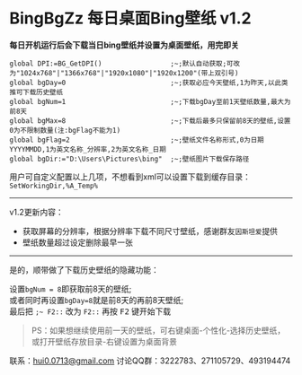 # BingBgZz 每日桌面Bing壁纸 v1.2

**每日开机运行后会下载当日bing壁纸并设置为桌面壁纸，用完即关**


```AutoHotkey
global DPI:=BG_GetDPI()					;~;默认自动获取;可改为"1024x768"|"1366x768"|"1920x1080"|"1920x1200"(带上双引号)
global bgDay=0							;~;获取必应今天壁纸,1为昨天,以此类推可下载历史壁纸
global bgNum=1							;~;下载bgDay至前1天壁纸数量,最大为前8天
global bgMax=8							;~;下载后最多只保留前8天的壁纸,设置0为不限制数量(注:bgFlag不能为1)
global bgFlag=2							;~;壁纸文件名称形式,0为日期YYYYMMDD,1为英文名称_分辨率,2为英文名称_日期
global bgDir:="D:\Users\Pictures\bing"	;~;壁纸图片下载保存路径
```

用户可自定义配置以上几项，不想看到xml可以设置下载到缓存目录：`SetWorkingDir,%A_Temp%`

---

v1.2更新内容：

+ 获取屏幕的分辨率，根据分辨率下载不同尺寸壁纸，感谢群友`因斯坦爱`提供
+ 壁纸数量超过设定删除最早一张


---

是的，顺带做了下载历史壁纸的隐藏功能：

设置`bgNum = 8`即获取前8天的壁纸;<br>
或者同时再设置`bgDay=8`就是前8天的再前8天壁纸;<br>
最后把 `;~ F2::` 改为 `F2::` 再按 <kbd>F2</kbd> 键开始下载<br>

> PS：如果想继续使用前一天的壁纸，可右键桌面-个性化-选择历史壁纸，或打开壁纸存放目录-右键设置为桌面背景


联系：hui0.0713@gmail.com 讨论QQ群：3222783、271105729、493194474
